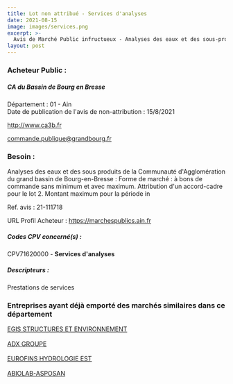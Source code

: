 ```yaml
---
title: Lot non attribué - Services d'analyses
date: 2021-08-15
image: images/services.png
excerpt: >-
  Avis de Marché Public infructueux - Analyses des eaux et des sous-produits de la Communauté d Agglomération du grand bassin de Bourg-en-Bresse(CA3B)
layout: post
---
```


### Acheteur Public :
##### CA du Bassin de Bourg en Bresse
Département : 01 - Ain<br/>
Date de publication de l'avis de non-attribution : 15/8/2021


http://www.ca3b.fr

commande.publique@grandbourg.fr


### Besoin :

Analyses des eaux et des sous produits de la Communauté d'Agglomération du grand bassin de Bourg-en-Bresse : Forme de marché : à bons de commande sans minimum et avec maximum. Attribution d'un accord-cadre pour le lot 2. Montant maximum pour la période in

Ref. avis : 21-111718

URL Profil Acheteur : https://marchespublics.ain.fr

##### Codes CPV concerné(s) :
CPV71620000 - **Services d'analyses** <br/>

##### Descripteurs :
Prestations de services <br/>

### Entreprises ayant déjà emporté des marchés similaires dans ce département
<a href="/entreprise-566/siren-493389670">EGIS STRUCTURES ET ENVIRONNEMENT</a><br/><br/>
<a href="/entreprise-568/siren-505037044">ADX GROUPE</a><br/><br/>
<a href="/entreprise-574/siren-756800090">EUROFINS HYDROLOGIE EST</a><br/><br/>
<a href="/entreprise-577/siren-802775361">ABIOLAB-ASPOSAN</a><br/><br/>
